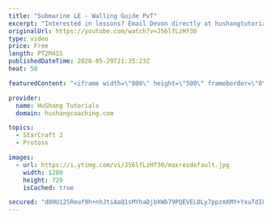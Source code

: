 ```yaml
---
title: "Submarine LE - Walling Guide PvT"
excerpt: "Interested in lessons? Email Devon directly at hushangtutorials@outlook.com ------------------------------------------------------------------------------------------------------- Want to support HuShang Tutorials directly? Patreon is a website where you can contribute a monthly donation that will help"
originalUrl: https://youtube.com/watch?v=J56lfLzHf30
type: video
price: Free
length: PT2M41S
publishedDateTime: 2020-05-29T21:35:23Z
heat: 50

featuredContent: "<iframe width=\"800\" height=\"500\" frameborder=\"0\" src=\"https://www.youtube.com/embed/J56lfLzHf30\" allow=\"accelerometer; autoplay; encrypted-media; gyroscope; picture-in-picture\" allowfullscreen></iframe>"

provider:
  name: HuShang Tutorials
  domain: hushangcoaching.com

topics:
  - StarCraft 2
  - Protoss

images:
  - url: https://i.ytimg.com/vi/J56lfLzHf30/maxresdefault.jpg
    width: 1280
    height: 720
    isCached: true

secured: "d8HU12SReuf9h+nhJtiAaQ1sMYhaDjbXWb79PQEVELDLy7ppzmXMY+YxuTdI8ldDUpBdQ2ZKwuGVd0JfQ6XN+q47NHJ5DL2zbHvGz5YBZ6X80cYRATthnMtoMX2bww1OQ3TlCyf8QgVlQvk8Em6fw4U+JlXzo7DUJluf3x+5bK80L8dKmR+8p590qLBiJp0USo6rrYAItH/1R/A8NGQNNUDMLrJhkqHbk/DdQcBzfoxajhQ/MvNOZsPFjasfitwvUHCb+G8c3FHXrbe0tF8/sGt+6ajStQvF9xVezIBs+DMmpyek5a1qFOFZOxk6twMNwFAg8OeJCqvct/Fd2E84CTm6ITvvtx4Ld92WF1C8XFFyTiG8+ohz8KICmNvDhfsASZgeGLQeegEUqYrOUONfhi31NJFJAp15Sxbs5+PJkeo=;OLhV2ZgeGjfPz4ug93gzNA=="
---
```


